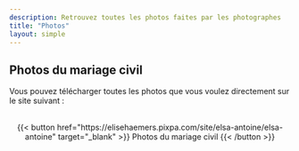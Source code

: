 ```yaml
---
description: Retrouvez toutes les photos faites par les photographes
title: "Photos"
layout: simple
---
```


## Photos du mariage civil

Vous pouvez télécharger toutes les photos que vous voulez directement sur le site suivant : 

<br>
<center>
{{< button href="https://elisehaemers.pixpa.com/site/elsa-antoine/elsa-antoine" target="_blank" >}}
Photos du mariage civil
{{< /button >}}
</center>
